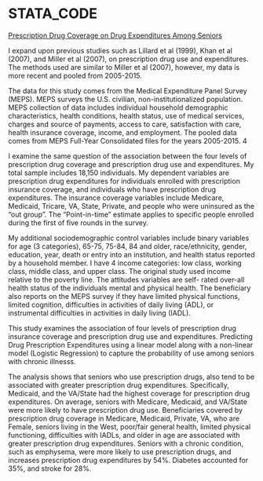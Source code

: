 # STATA_CODE

[Prescription Drug Coverage on Drug Expenditures Among Seniors
](https://github.com/rudymeza54/STATA_CODE/blob/master/today.do)

I expand upon previous studies such as Lillard et al (1999),  Khan et al (2007), and Miller et al (2007), on prescription drug use and expenditures. The methods used are similar to Miller et al (2007), however, my data is more recent and pooled from 2005-2015.


The data for this study comes from the Medical Expenditure Panel Survey (MEPS). MEPS surveys the U.S. civilian, non-institutionalized population. MEPS collection of data includes individual household demographic characteristics, health conditions, health status, use of medical services, charges and source of payments, access to care, satisfaction with care, health insurance coverage, income, and employment. The pooled data comes from MEPS Full-Year Consolidated files for the years 2005-2015. 4

I examine the same question of the association between the four levels of prescription drug coverage and prescription drug use and expenditures. My total sample includes 18,150 individuals. My dependent variables are prescription drug expenditures for individuals enrolled with prescription insurance coverage, and individuals who have prescription drug expenditures.  The insurance coverage variables include Medicare, Medicaid, Tricare, VA, State, Private, and people who were uninsured as the “out group”. The “Point-in-time” estimate applies to specific people enrolled during the first of five rounds in the survey.

My additional sociodemographic control variables include binary variables for age (3 categories), 65-75, 75-84, 84 and older, race/ethnicity, gender, education, year, death or entry into an institution, and health status reported by a household member. I have 4 income categories: low class, working class, middle class, and upper class. The original study used income relative to the poverty line.  The attitudes variables are self- rated over-all health status of the individuals mental and physical health.  The beneficiary also reports on the MEPS survey if they have limited physical functions, limited cognition, difficulties in activities of daily living (ADL), or instrumental difficulties in activities in daily living (IADL). 

This study examines the association of four levels of prescription drug insurance coverage and prescription drug use and expenditures.
Predicting Drug Prescription Expenditures using a linear model along with a non-linear model (Logistic Regression) to capture the probability of use among seniors with
chronic illnesss.

The analysis shows that seniors who use prescription drugs, also tend to be associated with greater prescription drug expenditures. Specifically, Medicaid, and the VA/State had the highest coverage for prescription drug expenditures. On average, seniors with Medicare, Medicaid, and VA/State were more likely to have prescription drug use. Beneficiaries covered by prescription drug coverage in Medicare, Medicaid, Private, VA, who are Female, seniors living in the West, poor/fair general health, limited physical functioning, difficulties with IADLs, and older in age are associated with greater prescription drug expenditures. Seniors with a chronic condition, such as emphysema, were more likely to use prescription drugs, and increases prescription drug expenditures by 54%. Diabetes accounted for 35%, and stroke for 28%.

